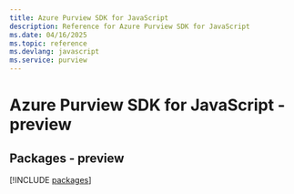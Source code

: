 ```yaml
---
title: Azure Purview SDK for JavaScript
description: Reference for Azure Purview SDK for JavaScript
ms.date: 04/16/2025
ms.topic: reference
ms.devlang: javascript
ms.service: purview
---
```

# Azure Purview SDK for JavaScript - preview
## Packages - preview
[!INCLUDE [packages](purview-index.md)]